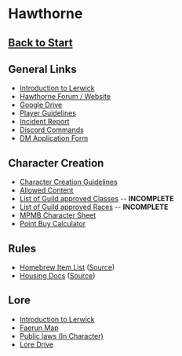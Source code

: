 # Hawthorne

## [Back to Start](../)

## General Links
 - [Introduction to Lerwick](https://drive.google.com/file/d/0Bz9v55gwZUzOLUgtZmhuMXVWNlE/view?usp=sharing)
 - [Hawthorne Forum / Website](http://www.hawthorne-ag.com)
 - [Google Drive](https://drive.google.com/drive/folders/0B2GdG4W6UnS3MmxlbXpCX2lUNFE)
 - [Player Guidelines](https://drive.google.com/open?id=1Ww1mikepCc7AWl8xo3trUQc0ly5q5FpB)
 - [Incident Report](https://docs.google.com/forms/d/1iFisYRj1yElJtN5GEKk67KR6Q-vNtvZJgT6LZy37gtY/edit?usp=sharing)
 - [Discord Commands](https://docs.google.com/document/d/1n6klULSVvUypiT8Fwb4TPszYr4Pv0btfjW9RaWF2ac8/edit?usp=sharing)
 - [DM Application Form](https://docs.google.com/forms/d/e/1FAIpQLSf1pAeoEoQ-s7QTA2MMlqUVlwZW28Fx3LrgakZcMOzsKLUhBQ/viewform)
## Character Creation
 - [Character Creation Guidelines](https://docs.google.com/document/d/1ZmwGOPEAKjG91jxVY_RwqYkRo1Vz5lGPULn4ph0es24/edit)
 - [Allowed Content](https://docs.google.com/spreadsheets/d/1LFISBrbF61UpgG3ysOONz1L89Wo7ecj4meWIdmq3mas/edit?usp=sharing)
 - [List of Guild approved Classes](classes) -- **INCOMPLETE**
 - [List of Guild approved Races](races) -- **INCOMPLETE**
 - [MPMB Character Sheet](https://drive.google.com/open?id=0B9kN5-pEeW9pbGJ1SjltMG5DdVU)
 - [Point Buy Calculator](http://chicken-dinner.com/5e/5e-point-buy.html)
## Rules
 - [Homebrew Item List](homebrew) ([Source](https://docs.google.com/document/d/1OLbek7ZOng-ecG3ACTC3TWaN8Sluw4yyj7O0ERnWCXI/edit#))
 - [Housing Docs](housing) ([Source](https://docs.google.com/document/d/1Elgc2YzDme3zxIBmrnkai7NmIYs5QIZNLJUiSlSioJI/edit))
## Lore
 - [Introduction to Lerwick](https://drive.google.com/file/d/0Bz9v55gwZUzOLUgtZmhuMXVWNlE/view?usp=sharing)
 - [Faerun Map](http://loremaps.azurewebsites.net/Maps/Faerun)
 - [Public laws (In Character)](https://cdn.discordapp.com/attachments/343427218250399745/377835247611412480/Public_Laws.pdf)
 - [Lore Drive](https://drive.google.com/drive/folders/0B6xzT311Kcktb01qeWtmLS1EYkk)
